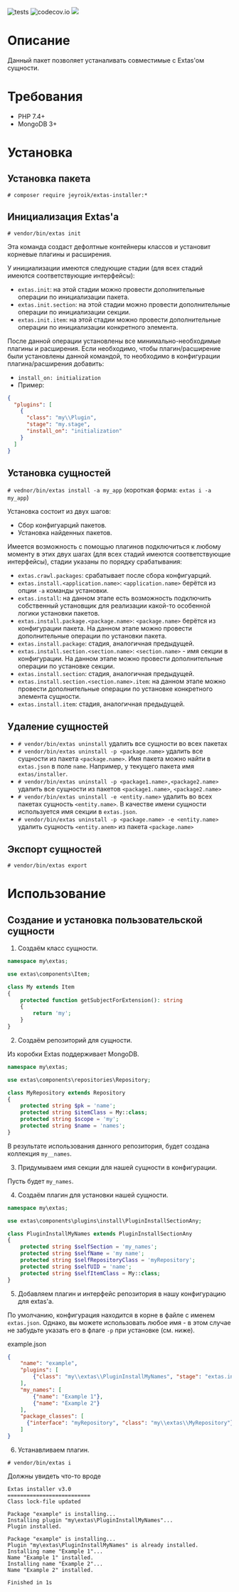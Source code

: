 ![tests](https://github.com/jeyroik/extas-installer/workflows/PHP%20Composer/badge.svg?branch=master&event=push)
![codecov.io](https://codecov.io/gh/jeyroik/extas-installer/coverage.svg?branch=master)
<a href="https://codeclimate.com/github/jeyroik/extas-installer/maintainability"><img src="https://api.codeclimate.com/v1/badges/fe6ec4044e95484071b5/maintainability" /></a>

# Описание

Данный пакет позволяет устаналивать совместимые с Extas'ом сущности.

# Требования

- PHP 7.4+
- MongoDB 3+

# Установка

## Установка пакета

`# composer require jeyroik/extas-installer:*`

## Инициализация Extas'a

`# vendor/bin/extas init`

Эта команда создаст дефолтные контейнеры классов и установит корневые плагины и расширения.

У инициализации имеются следующие стадии (для всех стадий имеются соответствующие интерфейсы):

- `extas.init`: на этой стадии можно провести дополнительные операции по инициализации пакета.
- `extas.init.section`: на этой стадии можно провести дополнительные операции по инициализации секции.
- `extas.init.item`: на этой стадии можно провести дополнительные операции по инициализации конкретного элемента.

После данной операции установлены все минимально-необходимые плагины и расширения.
Если необходимо, чтобы плагин/расширение были установлены данной командой, то необходимо в конфигурации плагина/расширения добавить:

- `install_on: initialization`
- Пример:
```json
{
  "plugins": [
    {
      "class": "my\\Plugin",
      "stage": "my.stage",
      "install_on": "initialization"
    }
  ]
}
```

## Установка сущностей

`# vednor/bin/extas install -a my_app` (короткая форма: `extas i -a my_app`)

Установка состоит из двух шагов:
- Сбор конфигуарций пакетов.
- Установка найденных пакетов.

Имеется возможность с помощью плагинов подключиться к любому моменту в этих двух шагах (для всех стадий имеются соответствующие интерфейсы), стадии указаны по порядку срабатывания:

- `extas.crawl.packages`: срабатывает после сбора конфигуарций.
- `extas.install.<application.name>`: `<application.name>` берётся из опции `-a` команды установки.
- `extas.install`: на данном этапе есть возможность подключить собственный установщик для реализации какой-то особенной логики установки пакетов. 
- `extas.install.package.<package.name>`: `<package.name>` берётся из конфигурации пакета. На данном этапе можно провести дополнительные операции по установки пакета.
- `extas.install.package`: стадия, аналогичная предыдущей.
- `extas.install.section.<section.name>`: `<section.name>` - имя секции в конфигурации. На данном этапе можно провести дополнительные операции по установке секции.
- `extas.install.section`: стадия, аналогичная предыдущей.
- `extas.install.section.<section.name>.item`: на данном этапе можно провести дополнительные операции по установке конкретного элемента сущности.
- `extas.install.item`: стадия, аналогичная предыдущей.

## Удаление сущностей

- `# vendor/bin/extas uninstall` удалить все сущности во всех пакетах
- `# vendor/bin/extas uninstall -p <package.name>` удалить все сущности из пакета `<package.name>`. Имя пакета можно найти в `extas.json` в поле `name`. Например, у текущего пакета имя `extas/installer`.
- `# vendor/bin/extas uninstall -p <package1.name>,<package2.name>` удалить все сущности из пакетов `<package1.name>`, `<package2.name>`
- `# vendor/bin/extas uninstall -e <entity.name>` удалить во всех пакетах сущность `<entity.name>`. В качестве имени сущности используется имя секции в `extas.json`.
- `# vendor/bin/extas uninstall -p <package.name> -e <entity.name>` удалить сущность `<entity.anem>` из пакета `<package.name>`

## Экспорт сущностей

`# vendor/bin/extas export`

# Использование

## Создание и установка пользовательской сущности

1. Создаём класс сущности.

```php
namespace my\extas;

use extas\components\Item;

class My extends Item
{
    protected function getSubjectForExtension(): string
    {
        return 'my';
    }
}
```

2. Создаём репозиторий для сущности.

Из коробки Extas поддерживает MongoDB.

```php
namespace my\extas;

use extas\components\repositories\Repository;

class MyRepository extends Repository
{
    protected string $pk = 'name';
    protected string $itemClass = My::class;
    protected string $scope = 'my';
    protected string $name = 'names';
}
```

В результате использования данного репозитория, будет создана коллекция `my__names`.

3. Придумываем имя секции для нашей сущности в конфигурации.

Пусть будет `my_names`.

4. Создаём плагин для установки нашей сущности.

```php
namespace my\extas;

use extas\components\plugins\install\PluginInstallSectionAny;

class PluginInstallMyNames extends PluginInstallSectionAny
{
    protected string $selfSection = 'my_names';
    protected string $selfName = 'my name';
    protected string $selfRepositoryClass = 'myRepository';
    protected string $selfUID = 'name';
    protected string $selfItemClass = My::class;
}
```

5. Добавляем плагин и интерфейс репозитория в нашу конфигурацию для extas'a.

По умолчанию, конфигурация находится в корне в файле с именем `extas.json`.
Однако, вы можете использовать любое имя - в этом случае не забудьте указать его в флаге `-p` при установке (см. ниже).

example.json
```json
{
    "name": "example",
    "plugins": [
        {"class": "my\\extas\\PluginInstallMyNames", "stage": "extas.install.section.my_names"}
    ],
    "my_names": [
        {"name": "Example 1"},
        {"name": "Example 2"}
    ],
    "package_classes": [
      {"interface": "myRepository", "class": "my\\extas\\MyRepository"}
    ]
}
```

6. Устанавливаем плагин.

`# vendor/bin/extas i`

Должны увидеть что-то вроде

```
Extas installer v3.0
==========================
Class lock-file updated

Package "example" is installing...
Installing plugin "my\extas\PluginInstallMyNames"...
Plugin installed.

Package "example" is installing...
Plugin "my\extas\PluginInstallMyNames" is already installed.
Installing name "Example 1"...
Name "Example 1" installed.
Installing name "Example 2"...
Name "Example 2" installed.

Finished in 1s
```